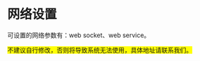 # 网络设置

可设置的网络参数有：web socket、web service。

<span style="background:yellow;">不建议自行修改，否则将导致系统无法使用，具体地址请联系我们。</span>

